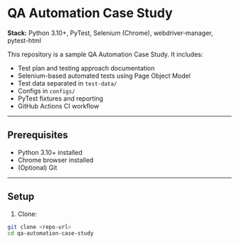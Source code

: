 # QA Automation Case Study

**Stack:** Python 3.10+, PyTest, Selenium (Chrome), webdriver-manager, pytest-html

This repository is a sample QA Automation Case Study. It includes:

- Test plan and testing approach documentation
- Selenium-based automated tests using Page Object Model
- Test data separated in `test-data/`
- Configs in `configs/`
- PyTest fixtures and reporting
- GitHub Actions CI workflow

---

## Prerequisites

- Python 3.10+ installed
- Chrome browser installed
- (Optional) Git

---

## Setup

1. Clone:

```bash
git clone <repo-url>
cd qa-automation-case-study
```
